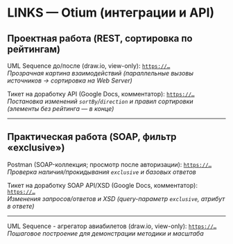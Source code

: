 # LINKS — Otium (интеграции и API)

## Проектная работа (REST, сортировка по рейтингам)

UML Sequence до/после (draw.io, view-only): [`https://…`](https://viewer.diagrams.net/?tags=%7B%7D&lightbox=1&highlight=0000ff&edit=_blank&layers=1&nav=1&title=otium-uml_sequence.drawio&dark=auto#R%3Cmxfile%3E%3Cdiagram%20id%3D%227ac91c9_CYBIp-0gwyT7%22%20name%3D%22%D0%9F%D0%BE%D1%81%D0%BB%D0%B5%20-%20UML%20Sequence%20-%20Otium%22%3E7Rxrk%2BI27Ncw035gJw%2Fy%2Bshrr%2B2005vuXa%2F9aMBAZgOhidmF%2FvrKsZPYcYAkR1i6m5ubrK0ofkiyJMsyPXO8OXyK0G79W7jAQc%2FQFoeeOekZhj4wbPhDIUcG6ZuuaTHQKvIXHC0HPPn%2FYg7UOHTvL3AsIZIwDIi%2Fk4HzcLvFcyLBUBSFrzLaMgzkXndohRXA0xwFKvSbvyBrBnUNJ4f%2FhP3VOu1Ztz32ZoNSZD6TeI0W4asAMqc9cxyFIWGlzWGMA0q%2BlC7su8cTb7OBRXhLqnzwp90%2FjD9Pnx8Pv%2FyNnC9oN42iPmfGCwr2fMJ8sOSYUgDGvaPF%2FSb41V%2FiwN9CbQT9En%2Fu71DSObwbzkkY0Rc48jeYYChPAo7%2FOYeNXtc%2BwU87NKdtvoLYAGxNNgHUdCgCHwmCT6KsHgRoF%2FuzZDgaQCI830ex%2F4L%2FwDETFwp9wXQ8KBgG%2FmoLMBLShmPox9%2BuvtDKxLQBEu4JHdE4Exf68RI65aJnWFBXScupTXvBBwHESf0JhzC%2F6Ago%2FK3Fuc4Ff%2BClAv2aS1EqGWtBgJwUiLjgrrKmc95CgbO3BqttldUwec%2Bhz5GWPB97QHOXladJGSap8QJHgKcrQIb8c442SBHgOUog46Q8TtuEJx1Fz7ADmPFoFkFpRUv8Q6k7SxiPK4xzVGjtd%2BLvN6Wt%2FiDPonR48DSEjjRhwGw86sCmKT77NqOJJg0spw%2BDeD8qi0uQ%2FKIEz0JCwg0VYgJrbUh1GUC3YbL8EtijTyUgkWC8XaQYsyCcP6coXKpdum7C%2FXaBF7w3QeT1QdIAyNhftLUHDVQYB%2FwNgD5AND2FTA5Zj7R2FGvCMk%2BA6jI6p4NguCt8Ds8wGSJeSCr75BKEceuOtApL1qDNQREOEAGlIhuQkjXIu%2Fsc%2BjCprC9dXu56cRXH4T6aY%2F6RqKQL7TgX2mFEOtNOihgulzGWcBKlkVGpuR5xFD3yDc8A8IQjEOGq5uNtrMTttH8F9a9bN9X%2F7mVTL1B4R%2BUpGYI16lmTAsvCiKzDVbhFgcg0SshHtPEDOuufcPCCqUIroTCtj8OA%2BguTBV6ifaK1EVd8c6B70l5MovAZq4hL0HsqtKK2cerysrgk7RJOljDSHLTFSK%2FUkEvG2xVsmJU8J4KVMrjlq2oU4QnUtdGGrsLtLN5l1BZkh2rlJ17NxWOaQ8X1m7I6wEuSu2m%2FJrWJUW7PcvulifZKF21VDavjVLQ6ulHf6hjWVYyKW1Ai6Yq9YFSAcOgooPGlfMZ2lfdzykYp%2BAMJHwpsBDe3TOkylFRcUWyZh7jwXzLHU3VFOQQGUYIngriflyyQ3D%2BeCk7qmXXXwJUEuFllSpLTayZPR%2FCoDaHtbDiiD8x0hq4MQVPmBCwcViOyjFL0jSfCwCwJwj1wXXjlpGMWR%2BvJJMzGaaY7lPJBVmPyUGl2KvBEEwgiDmAoEZBPJCuo07f5dJoPtcpO7Vxj1aDvQ%2FXX0eiW3YZGt7TbaPS0n6oa3TIqafR0Ulbpx%2Fe0Z9FTD75zfm%2Fi%2FA68tpzf1B1rkZOt0VJeJ6nbdHEj0RopzfdCykzlvBkp1Th6uCMKNYVYyGOENvhyoCMhOo6mL5jRvr6Vq07UfkE%2BdZWoxsBSqeq0RlU1ZP3%2Fp6r31lQdtG8Lb7Xs3YqhmNZIWWKMcp9eVw4VxB1ftqEqbAwBOFD2WhNhj1myPfhY%2FnhyIGG045AXV11bDrlTOKu9hO9pBWGtGWK56LQXHbYTTvvVHHL1FOEJFAgGGnYHCUdJEIr2o%2BwkwS7Reu2dJOjdUYIsxE0NmGlUM2BWa5wsOUsQw0oCR%2B1%2F9jRTZQQzJX1O3yFgcLuRIxSDR5RDgLdkSzDH%2BzlhjUGtXnyMCd709z6r9tFuF%2BA%2Bg5ZiPOFViOHv159Z%2FY9wFpKQlX8%2FHFd4y8pfZ%2Fst2bPyGMFSjxKi0OqjHyHaEtrGDDCJQqCVCMnlLqkOIx%2Fxj2PA6ccgr8vT8wZLui2lICVIn%2BkSSkB9sDuUE%2FBcNC8NP2ZBxWLWhNVrkkqRxfvY6JUwIGNmrehg0xQHwe8Id8DQGhkNiWYoSZEQagsUr7NPcw%2FmQfcMyYt5sPP0iDq5D%2FjgE9oidVYsXmcNGlk9b49WjkKlYSaFXvVQy23gcelXcbiKGrCiw6W0A3PVzrd0B2HHVL0L6hV4eM6zqbiBbc1A9a1iJourKybKdkpslNGau2GUbVgv6NgZmj%2BvEv3QnzPzTlVltJr9YFgW0%2BFi4ceEplpRM5unNLNs2i6r%2BEsNnbcVS%2B4I0aZqWc1sp8hbE76QX5Sji1a2DL%2BB1S02JFnhKmOSrXTZF5WsdsLuCq6MtkAE9QmOCRfR9FWE4xD6WfyJoH26WxA%2Fincw4fka082yyEwUxDLiPEBxXLldJjOfpl8oXZwR%2FP%2BGZ3y35Ezo%2F%2FP2u5OyTsqqShlV2Y28wU7I7lrImLPTf8ZHiTnI3Omkr%2Fe1BjaqTJIPRN40RvsSGaPBF%2BrAGI%2BBH5PL4lYJfP3dR%2B2E6mT7ke0pqPM8yPYQbA%2FQMKG6uKU5GWBiXvQ5n8psZ6eQTM29yk4h8c%2BkyFcxRnlxr3ADD189AQAVkyxBfimhi2IKB1x3lA5ttH%2F6%2Fb8IYmYS3DgnpGoQ026NlQOVlVVjZ3XuLE2a3lAaG70htaw9w9TpEivcSqqYoFnl8tL50da9tuRe78JS3Whes%2BgdvfAjGVpTywAt3FxK185F6%2Fi9QTN5xdlu46CZe6Glewiaqbk0wPlNdzJYPEqqcsXotgeDRskd0w9pU6363JSYmaWsvNXBoKGez98o5nryNKxuzPVSQ12g4q4DFXcVDRNjrokx6qKunZy1IGc0psp8nS70%2Bu4k7Z5Cr13M9Xox17MuYK0Ui8F1ciyU3AglA7ryz1GccEvvabtYlozYeaqdXv%2BYHoToqbKM6s5V7QStHVc15hn7na%2F67kSt81Xfg6%2BaJiFrD55p9sQk5IHt9lpKQk4934s5CG%2BXhFy4%2FGTq3oNre%2Fk%2Fq5m3bJparXbvwXvuLoC8%2BwsgFc%2B3P%2FzVD80uHh5nerrJzQ%2FtQXdtSel6Xlr%2FHqVbOcWLH8a1kuLlXUcPFy4bWHrtFK%2F0BxeLF3l1pzCaO1C2epen8qHzVDLFQH%2BPSVQMtmdeTzHUWMeW50mrJvsFve9c11Yh%2FmgpuV%2BVXSpj8OAobYHDfMPFDdX8V9oZev5r9%2Bb0Pw%3D%3D%3C%2Fdiagram%3E%3Cdiagram%20id%3D%22qjlTD86mPPEza8RHr07y%22%20name%3D%22%D0%94%D0%BE%20-%20UML%20Sequence%20-%20Otium%22%3E7Vxbc9o6EP41zLQPzviOeeQS2s70TDtN27SPAgvwxCAfWyRwfv1ZWbIt2QYMBUpTZzKOtUhraa8fKzkda7jcvItRtPiH%2BDjsmLq%2F6VijjmkatunCH0bZcopnG5wwjwNfdCoID8F%2FWBB1QV0HPk6UjpSQkAaRSpyS1QpPqUJDcUxe1G4zEqpPjdAcVwgPUxRWqY%2BBTxdiFWa3oL%2FHwXyRPdlwe%2FyTJco6i5UkC%2BSTF4lk3XesYUwI5XfLzRCHTHiZXPi48Y5P84nFeEWbDNAQGXx8%2BvkutpNh0o%2FGzuP8uya4PKNwLRYMDMV86TYTAkw9YrfrZTiO0RJuBy%2BLgOKHCE0Z%2FQV0D7QFXYbQMuBWsMUxxZud8zVyKYD5YLLENN5CFzHAsR0%2BRFiOZQtBvhR6cLuCtpB0kEscCd3Pc96FeOBGSOgIaZkVae0T1cdghsNgxaQFq6bBNIhQunT4rD%2BlJGYf4DiAuWG4H4Wi%2F%2BeCdkjMYPUUwZA4b4chipJgkk5HB0qMp%2Bs4CZ7xF5xw52JUppgAjLwfBvMV0ChhjBN4TrCaf2WNkeUChawpm9Ewdy42eAYPFY5qOufRtaHriq4Nt6prs0bV3Yup2qqqGhbf67LrQE%2Bv4w7I3OP39%2Bk9LFIXN6IDXD2J0hfDRTc76wDXQUoZpvfDjCdc2Sw6phvCigcTcE13zu7EQOVxjjQfT5rnoMTtEw3Wy1qub9RV1E4Prqb0IF2aMJ9PdWL3WX8%2BNpeJrkyskA%2Bn9N5WnEuy%2FLIFTwilZMmMmIKv9VnkB%2BqKpO6X0sYBs4DUgvHKz3pMQjJ9yroIq%2FaY35D1yse%2BeJpk8oadMgAb%2B8G43ekQ8AXhJxA0oOhGRhlt8iey1lZuSW6eEvlqsV%2FJR4UT7QtKMP853tfPsOpdUA6nwptiHCIKMUPNpjUuJrh9JgFMUfJm1ZnLTpqQdTzFYpCcsUp8ugf48CVX%2BKT%2Bni%2Fw9BBgV0LAI54A4QHHYH1NI%2F%2FvCfDXCtyOczhwG85VI7dzOElLAo6Y9aRTcAYdZ1TSGInpgszJCoWyzpgcx2gZhGzR73H4jFkoqhEwaw9JyDL9yMcztE7jLRIhawoyTvklNCZPuNpxBhGrSm2ktd0GvVOVZW%2Br02SNInNYdnZFuhdX5MVEqSJX22omyotJslsLZkSeNSrZXM7aZkbP8%2F4wy%2FK2NGSUXaHDQKCRAgzUopdxBa4MMxiTM%2FQqz20CS9I5lE2FJdYH0Sys4b6gymE3c9EQz2gBjD%2BmrZFZjyAKxJCn%2BB%2BCXY4OfiXP2w3zvFtvmr%2BY0z01OthGs5wOQkJbqZvw0t3Qwax%2Fzi6IUOlv6SVv4TM4KzDwKu4EkCDASYsNSl%2FqHDUO1qYU96rgoNeCg31G3TSjWWazjOZcSo%2FZwxRF8jTjB8%2BKQt1%2F16zENgCJUE2Itw89RGwvOuTZSTBiCoJ%2BM%2B5%2FRb8PqWZMlo%2BSbULxUlsHvKmhKAqxxqm1PR7wnGD4%2B%2B0Db38h8MWV8PtPm%2B0cr%2Fj9t8l6Rdf8fojAz%2BNUKKw5DmLEOKFVwgmjmICsZEphdmmzHwdIDE6gj5aAuc52rxuy3apWgkwgGg8kTICGHW3qBbivBHIvvugLdGBWChjOSVUNV5j%2FmM9eXRGQuTIr5NRYMuqZqg0SNiARKPSI4kIaGGqqFVLLR8kiH1qgjDujZypI484tKhXHlCHwJqCMIytkOKLNGZp5u%2BDHGlupca6ihtcQ7Dh7o5YoxpyjplEOgN0TaxqaUfqeVeG0o6pRcMo6ktkswRepfBjVbYGDwWGCpk%2Fz1LC1KU9LzMfj%2BeSNyWAACz7yzdvUOPRySLF2hRQ1Jh%2BOTYcY7Q9yM5HAGaujwj3wQUuG0wQ3aYT6QX13OT3U9T8hXZQZKemjyZzU9FI3olG6SdXdIAfrPqJIozihwkSzj2KcEHiO%2Fx0Bf4Zx5UFJBAueLjD7JiYrE4WJ2nEaoiRpzJfbzLv7r0wu3QH8PuKJwPjdEfvdn3haK2utrKmVsSh%2BEoxpjeymjYynae0JbxXlICsyqGZo%2Bgk5qs6SN1T9thOva2yMlQwY8DLHYZDQw%2BbWiHx%2B2Hz0plyKm3MwzGCfnYNfDl5P3JQrY%2FEGeFaQOCDcB7KsM2Jc%2Bywg19JVlFupSB9EuVfAptVDGBBiUhcUG9tt7Q0012tQervuvpxRc6Sirb1JNt14Z65p8e1i%2B0lGdWu8cc3nmGMvJx9yGZqdPkusHdMymIeVDrZY6bUrMZQ3xJpvNB2c7bEnX7zznXk5tgp1WtVJN7pqnrX0nHCNwy%2B7POcXE6GrRs%2BKJzWv9ngHON1Ctad6YgI0v2y3s9Qo7DU4o3jl3Szj8kck%2FtiUuh81l8q5ZsMTGpfbz6o5onGdiuvOTZxjK66HGLVlipsuU9xULUyuuKa5qK25tnZ2ATtjFVUOddrC66uztFsqvLYV1wtWXE8BgGc8GlDZ0s%2FR5NEvPOxApbf0ZbF6%2BLEFqm1Y%2F1sBhAxU%2BSHgFqm2hnYZpJqIQ%2BYtVH11ptZC1dcAVbOjs%2Fpdz7I68tFZ2%2FU61zo6m5XzDx5AuBpALu2BWEbvznN7xY9zGlq2LP0ovreAnuveP2lfW3hVry003N3%2B619Y0N3y1nEep095X0G%2FMzxXCbq9XtY%2Ba9BtfL5LbM7dzjsMnqsGTPvUbW23FHnt8lxuINRmm67tGZW%2F84xKHhYc3VTCgtuzfmdY2P%2BfA87o7W7p1ehu70Rvt0rvfrtO74reDs3if6Tx7sV%2FmrPu%2Fwc%3D%3C%2Fdiagram%3E%3C%2Fmxfile%3E)  
_Прозрачная картина взаимодействий (параллельные вызовы источников → сортировка на Web Server)_

Тикет на доработку API (Google Docs, комментатор): [`https://…`](https://docs.google.com/document/d/1MF6G51z_gX2aJ0z5-aNSf3GHgHeUq7-1RMO1fyIhVyk/edit?usp=sha)  
_Постановка изменений `sortBy`/`direction` и правил сортировки (элементы без рейтинга — в конце)_

---

## Практическая работа (SOAP, фильтр «exclusive»)

Postman (SOAP-коллекция; просмотр после авторизации): [`https://…`](https://web.postman.co/workspace/355540fb-5b4c-42d2-bc92-04cbdc9893df)  
_Проверка наличия/прокидывания `exclusive` и базовых ответов_

Тикет на доработку SOAP API/XSD (Google Docs, комментатор): [`https://…`](https://docs.google.com/document/d/1BNokJfDUFlMe82xpAplYrhiPNVyGMDZOvuMxZ3PWwEs/edit?usp=sharing)  
_Изменения запросов/ответов и XSD (query-параметр `exclusive`, атрибут в ответе)_

---

UML Sequence - агрегатор авиабилетов (draw.io, view-only): [`https://…`](https://viewer.diagrams.net/?tags=%7B%7D&lightbox=1&highlight=0000ff&edit=_blank&layers=1&nav=1&title=practice-uml_sequense.drawio&dark=auto#R%3Cmxfile%3E%3Cdiagram%20name%3D%22%D0%9F%D0%BE%D1%89%D0%B0%D0%B3%D0%BE%D0%B2%D0%BE%D0%B5%20%D0%BF%D1%80%D0%B0%D0%BA%D1%82%D0%B8%D1%87%D0%B5%D1%81%D0%BA%D0%BE%D0%B5%20%D0%B7%D0%B0%D0%B4%D0%B0%D0%BD%D0%B8%D0%B5%22%20id%3D%22pCz-wbNkuNuAp-vGy3kT%22%3E7V3ZkqM4Fv0aR1Q%2F2IEAsTx6yazpiaqZjMmapZ8mSJu0mcLGg8mtv74lkEAbZrGxcTbuLtIIENu529G98siYb9%2B%2Fxt5%2B8z1a%2BeFI11bvI2Mx0nVH19ASN3xkDbZtZA3rOFhlTaBoeAx%2B90kjOW79Eqz8A7djEkVhEuz5xmW02%2FnLhGvz4jh643d7jkL%2BrHtv7UsNj0svlFv%2FHaySDWkFllts%2BIsfrDcJvWE727D16M7kTg4bbxW9MU3G3ciYx1GUZN%2B273M%2FxM%2BOPpfsuPuSrfmFxf4uqXNAMvv1v9qz%2Fq%2Ff7x7nf3v4%2BN%2FzP%2F86HVtZL69e%2BEJueLTQRu4UL2ezdOmkS5guF6MFGDk6uaHkgz4ldG97%2FPVlG34Lnv0w2KG12d6Pg62f%2BDHaEpLmh6Jt9rYJEv9x7y3xoW8IPqhtk2xDtAbQV%2FRKEw8dEpP1VRztf3jx2se3q6U7hKG3PwRP6WXglthfvsSH4NX%2Fh3%2FIoIRbo5cEn3qeQwQ37qM4QS2HJEbnwI2%2Bd0je%2FAP6Otv5b3crBAN6g%2FZspFv%2Ff8FvaoZO8OqvivWRMUXPfV40xNHLbiXtYS%2FwOb04CZbB3ktPiB7WdJlE%2BEmQizXxhb36eCcvnIbBeocat8FqhS9jFnpPfvgQHYIkiPCGJXrx6XOkR3wTdsiP9EhX%2BREH9NCD3Ro16cXajwi9gAW08SVL2CJww6fy35kmgrWvfoTeavyBdiFbbQJ7IvcOWX0rhIgKxoYRH9cijR6R23XecQFt9IWguwHSXTXSQYprjaIbLadj9Oq8LQbj7umwT5%2BGFSbZc9pxuKdv%2BMlb%2Flyn732MMInf6BTrqdjbHegznKU6Kt8W4lser7z455d4%2FfQlQ5BG%2F%2FyS%2FcVbdAizFfbLL79kV0UBplvr9C8Wzuwm5lR0U3FVCHB2R%2BhJZjdFOhjk%2BtPKta2dR66B5vZMsi1DFm0RyAz89hHCRXoNcIb%2Bxy%2BZ%2FQdHcIHfe7YFMFvGxSZQehBQHgQXgtggkG6idbTzQlZwlIBOUtF4xJJ4kEXxCmiXQXRU4dZGFuRgZQMZV0CBK9gVrACQYfWJLUbm8unMzbnUbqB9tMFiDBajpcVwnb4ZDG0wGD00GKAxsgSLodWzGHZnFkPhiKA3MgW8UsUO%2BJhpMoiGLbx0g27Nvfc7qoUHdXseBDbGmq5VajGgXVSNUfgPaqxfasxoCi1T1GMysqAMLKc7YNkDsD4FsCAPLKCrdJaMLN3ozELKfPP04dey6GkVvBZxxo0EVEULjhVNarzREjBm%2Fo7h12FOyRV9qUOtvJl7MINHcCWPwDD75hEAp0S8FOLEwHRqM2wx4L3OFKA6y3ZAiuZ0BxVqB3j2AZ5mddh9YXia5uBXXBJElOyJs5db289wGkON9zPMmh6s2Rl3ayrGtQekXd%2BDbYwswYOFNSkeozMdZss6DJgTYiFdm6F1dI4%2Bx0shk4LJrVBYaLXLSA%2BrZ2wZiFNdEPrPxI%2FGRO%2B3dC2lfv3daorzZdDqUxgtfzIvPAOdzwCnwCoDJ4ogYmC5gxsCJKHGu8qU4Is6iqPYD70EmXnOiKpQQQ59wKqgwJ%2FF488xBVwdopd46ZODCmihJ%2Bl9MLsRBVN6Gld9mvuau9uagOvs%2FOqDxcQMkQ7Nnr10S6m05A%2F2BHJBJt8%2FdQjIKgNHIcnF2Js2hIC35mNbuiBMV%2FexDVm8Bs%2Fn%2Bp5PrvVqQ2usGwJ7Z9XzfTpzqo1hvOGTQEvwH3K%2B92rIknmrAVm3iCyBCDBqhmudAYviqI2zyTpxMyZyMxiXzeEJ0nuG1tek3FuLj91uyI8dvNGb8EZt6iH0xhuFsvwNir0Hil1vCi1BsUMltC6o2OGQovApgWXVBFaux87vMsgE79e7H9TWPcXUzoGc9GXHSl3G6jsjbtxUS1ezEVYxHfAYdsUs4KcoSaKtmrE9wsA%2BI4tJyivB0cTeSkqVRhHaRNMM6W3RF3gi8Wq7k5Lwt4J6lXoSISZ1VEJ4Fh3RHaPn54PfDSkqj1cpQacrRxru%2BWGCHGJ5%2BRdazikYZT5SYwb0HUViCl7OeBf3rmzE4p7xfdnzzaUe%2Ba1C71w6AkeQNhz2%2BHMKjzDyn2vQxqIjDL9JHfVBdGTuQCk6xgRQ2WFRlpXAZCnYdrnUmFLRz4LIBQkAT4NgtPd3xxGIgBZ%2F%2FAevTExo0obfsgbXpg2Ld3b%2FxQe7xngdSlCj67kP8MMvGbHrFcTFkTnkaqLTMR%2BjHeQNB05MphvQ6Cw9kAejpGztjvFMdE4bnwe7K%2B%2BwSdEKss0EWU4zxeq%2FBwlGOQIPMCBpyFDu6HS9ADle%2BWBWRIiXgjiDw7HHSGBaORJNk6W7Hok2RKXe1h8ytIqOOh4ANuQqmRKFrbekyhg6bKQbz%2BknY7tevfjLeLz2043kkHQD2g%2Fo%2BD9Chl2CXeM5yK4MU72yzbPbK9m4EPuFzUImyYUBA67VxoDVNFiVsk5FuFLW6QhYT0ygkMlhiDFxXY0A9YqO%2BmDWFLmjN2nWNKT%2FOLOmgUuaNdgzsyZhT6w9qR2riNIgdtS1WZMnmCkxa8Zg1j6RWbvhmMlw3InLftpJntWs2x4YE5rFeaPGhLpSgPWi8hWFBzXO%2Fa0zWpK6qbqXsiQWdDkYmpreDs8m0ISO6kX5Z0NnSQTfmrlV0qtmuhVKLRmZ7NZJT%2Be7I%2BeoIqavyfR24tPR77kQKl25MSUvaktg1%2FIiVe04LT0vBxktyHzM4912LT26JD3o4UrIYbJS7mNvi8dVK1JO0jFkP7579bOh5EbjAg3mVxN5HkXRNqTj6lzVtq6VQ%2BC0aiqZsXn4%2B6PCt1UXwpRXsYjt%2BexT5xi2OlFXfPpRISjipcGAqjA2K3XVBx9PzlZWgxYOoFWC9nw1WBcKbgR4t%2BXHRUZC6qgP4JYHPS0K4ylgwGmXRNNC4mploSHrhMHZD3wcPqsG8i7mTL9p8tPtlyg2195Qd3nvRz8PuKEw1QQUi%2FbOVIcIBRLNIkxwvcpCKCZzafxoqXDbfZCjklmhjxABylDIpbjHO%2BWTvuQiNWdMBM0Cz2ItncpctSBWBns3EjeVylkl5XCpol%2FRAlitPSWroqOOYyFYwnMd8T%2FkIL6FJ5TuU0IaFMmQZbajIIj1G4Dz1WkAgjWsamnu6snMgDlxTeZj8SiuWQRfFYBI%2FfTAIECZe1OO4tgnJmKWmYkU%2BtwYyEy0FAV7JhQaZWTfxQMIaUrhUihXRhS0XKQ%2B5qFNhxe6jyismk6XYsaFio76AHz13LWNPaFpufdzEqx7bwfaK%2FCTaR2DQ5fdNg1ExLvUUQlMmwYZZResDDLOhm91%2FkhXcO0RMPvkoJj2JRwUu22%2Bu%2BCgSP30QU%2FXpTWd3EM5Alalb3LrxGU%2F%2BEgRS2IpZHu2XeqqD7CUC5jUsHRzWN4z%2BGEnvzclfVo%2FK%2BimHOdSAFcnrNbN4oN1cy%2BukrBqt3WoHa2ioxMkoqk3k%2BcZCtfSrTcj85ZqcQPaIG%2B5I5SXUNGV39gVRd5UB2lTsG6uOXXG%2ByG6jkCJ2m2TRVxHMmc1E0Quac6smjQQAKfwQNWz0BTSxc4ayk4no0yL5brI5%2FQWhF6Y67tiAKEnhbe9kGEqmtUybPRJhoEm%2FYRNSyFW%2FAZkD2W4vGLkSDik1RVLQcbzsMjmqTKlAN%2FCMF3XtEG1lBkdWcozEhFAc3gmgme26k4XLFtJcV7RHg6VWDITcWb50vjMZJmE1hhDOEhZt7asaSh5RilzxSmrWw9AVnXUB7FS%2FHTBIv8pocpYjP7WUHUUpp1v3opPIgu1YzO9YR3wGWVBpD6kX4GrXbVlVHTUB1mQZ3kD6RRIj98fC4RzFSUyv6HzhkQmLuTQyjhVLnZROlNbA%2FAf0ONOxMAobST1hYoMyRO0fk2gu81wjuIXNy%2B7On8AI%2BYXOu7Z4hexp0rwvyvv4XQ60QLqe%2ByUTrTkdOISOtEQ6MRT%2FDNHZbn6RBiWyld1arzVWHAumBrvtq2xN3WRvJO66oPVqE2OF6UfNb2rFiWYWSByFXPCWA6leeHmZDG4amKkyO1Wk4q1t0m1B7V6VncCrYnwQ%2BRuW7sEdWNiV%2FTVAwGzz12g%2FCcKQvqXLVPQwiemy8gddYpVtBpHePKRYvfY22%2B%2BRysf7%2FEH%3C%2Fdiagram%3E%3C%2Fmxfile%3E)  
_Пошаговое построение для демонстрации методики и масштаба_
